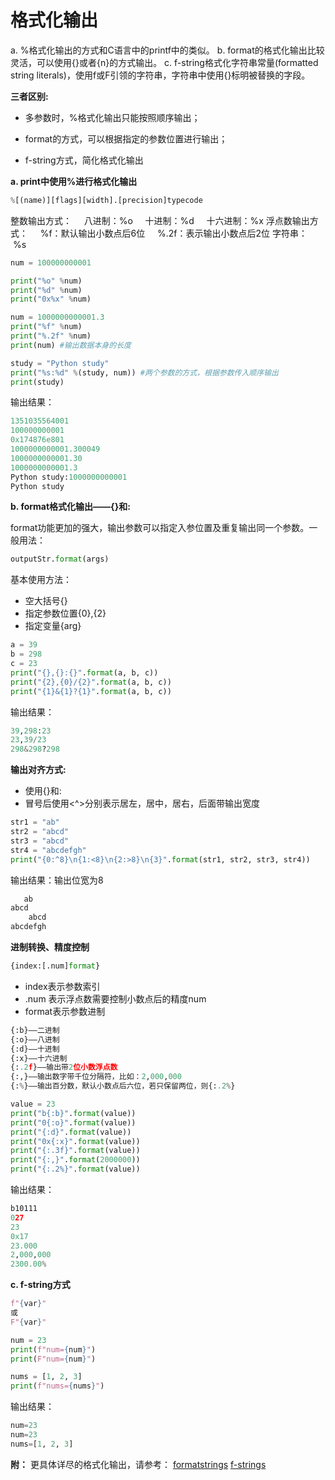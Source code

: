 # 格式化输出

a. %格式化输出的方式和C语言中的printf中的类似。
b. format的格式化输出比较灵活，可以使用{}或者{n}的方式输出。
c. f-string格式化字符串常量(formatted string literals)，使用f或F引领的字符串，字符串中使用{}标明被替换的字段。

**三者区别:**

* 多参数时，%格式化输出只能按照顺序输出；

* format的方式，可以根据指定的参数位置进行输出；

* f-string方式，简化格式化输出 


**a. print中使用%进行格式化输出**

```python
%[(name)][flags][width].[precision]typecode
```

整数输出方式：
    八进制：%o
    十进制：%d
    十六进制：%x
浮点数输出方式：
    %f：默认输出小数点后6位
    %.2f：表示输出小数点后2位
字符串：
     %s

```python
num = 100000000001

print("%o" %num)
print("%d" %num)
print("0x%x" %num)

num = 1000000000001.3
print("%f" %num)
print("%.2f" %num)
print(num) #输出数据本身的长度

study = "Python study"
print("%s:%d" %(study, num)) #两个参数的方式，根据参数传入顺序输出
print(study)
```

输出结果：

```python
1351035564001
100000000001
0x174876e801
1000000000001.300049
1000000000001.30
1000000000001.3
Python study:1000000000001
Python study
```

**b. format格式化输出——{}和:**

format功能更加的强大，输出参数可以指定入参位置及重复输出同一个参数。一般用法：

```python   
outputStr.format(args)
```

基本使用方法：

* 空大括号{}
* 指定参数位置{0},{2}
* 指定变量{arg}

```python
a = 39
b = 298
c = 23
print("{},{}:{}".format(a, b, c))
print("{2},{0}/{2}".format(a, b, c))
print("{1}&{1}?{1}".format(a, b, c))
```

输出结果：

```python
39,298:23
23,39/23
298&298?298
```

**输出对齐方式:**

* 使用{}和:
* 冒号后使用<^>分别表示居左，居中，居右，后面带输出宽度

```python
str1 = "ab"
str2 = "abcd"
str3 = "abcd"
str4 = "abcdefgh"
print("{0:^8}\n{1:<8}\n{2:>8}\n{3}".format(str1, str2, str3, str4))
```

输出结果：输出位宽为8

```python
   ab
abcd
    abcd
abcdefgh
```

**进制转换、精度控制**

```python
{index:[.num]format}
```

* index表示参数索引
* .num 表示浮点数需要控制小数点后的精度num
* format表示参数进制

```python
{:b}——二进制
{:o}——八进制
{:d}——十进制
{:x}——十六进制
{:.2f}——输出带2位小数浮点数
{:,}——输出数字带千位分隔符，比如：2,000,000
{:%}——输出百分数，默认小数点后六位，若只保留两位，则{:.2%}
```

```python
value = 23
print("b{:b}".format(value))
print("0{:o}".format(value))
print("{:d}".format(value))
print("0x{:x}".format(value))
print("{:.3f}".format(value))
print("{:,}".format(2000000))
print("{:.2%}".format(value))
```

输出结果：

```python
b10111
027
23
0x17
23.000
2,000,000
2300.00%
```

**c. f-string方式**

```python
f"{var}"
或
F"{var}"
```

```python
num = 23
print(f"num={num}")
print(F"num={num}")

nums = [1, 2, 3]
print(f"nums={nums}")
```

输出结果：

```python
num=23
num=23
nums=[1, 2, 3]
```

**附：**
更具体详尽的格式化输出，请参考：
[formatstrings](https://docs.python.org/3/library/string.html#formatstrings)
[f-strings](https://docs.python.org/3/reference/lexical_analysis.html#f-strings)